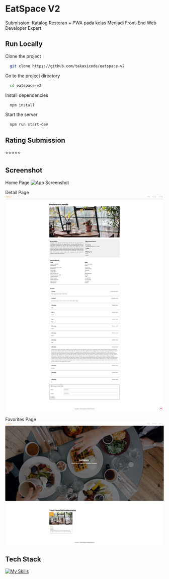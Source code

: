 # EatSpace V2
Submission: Katalog Restoran + PWA pada kelas Menjadi Front-End Web Developer Expert

## Run Locally
Clone the project
```bash
  git clone https://github.com/takasicode/eatspace-v2
```

Go to the project directory
```bash
  cd eatspace-v2
```

Install dependencies
```bash
  npm install
```

Start the server
```bash
  npm run start-dev
```

## Rating Submission
⭐⭐⭐⭐⭐

## Screenshot
Home Page
![App Screenshot](./src/public/images/screenshot/screencapture-home.png)

Detail Page
![App Screenshot](./src/public/images/screenshot/screencapture-detail.png)

Favorites Page
![App Screenshot](./src/public/images/screenshot/screencapture-favorites.png)

## Tech Stack
[![My Skills](https://skillicons.dev/icons?i=html,sass,js,nodejs,npm,webpack)](https://github.com/takasicode/eatspace-v2)
